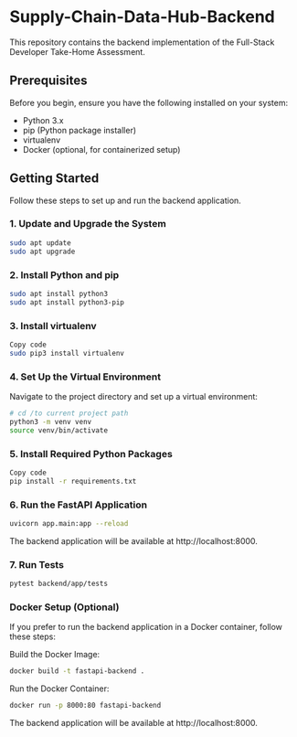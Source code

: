 # Supply-Chain-Data-Hub-Backend

This repository contains the backend implementation of the Full-Stack Developer Take-Home Assessment.

## Prerequisites

Before you begin, ensure you have the following installed on your system:

- Python 3.x
- pip (Python package installer)
- virtualenv
- Docker (optional, for containerized setup)

## Getting Started

Follow these steps to set up and run the backend application.

### 1. Update and Upgrade the System

```bash
sudo apt update
sudo apt upgrade
```

### 2. Install Python and pip

```bash
sudo apt install python3
sudo apt install python3-pip
```

### 3. Install virtualenv

```bash
Copy code
sudo pip3 install virtualenv
```

### 4. Set Up the Virtual Environment

Navigate to the project directory and set up a virtual environment:

```bash
# cd /to current project path
python3 -m venv venv
source venv/bin/activate
```

### 5. Install Required Python Packages

```bash
Copy code
pip install -r requirements.txt
```

### 6. Run the FastAPI Application

```bash
uvicorn app.main:app --reload
```

The backend application will be available at http://localhost:8000.

### 7. Run Tests

```bash
pytest backend/app/tests
```

### Docker Setup (Optional)

If you prefer to run the backend application in a Docker container, follow these steps:

Build the Docker Image:

```bash
docker build -t fastapi-backend .
```

Run the Docker Container:

```bash
docker run -p 8000:80 fastapi-backend
```

The backend application will be available at http://localhost:8000.